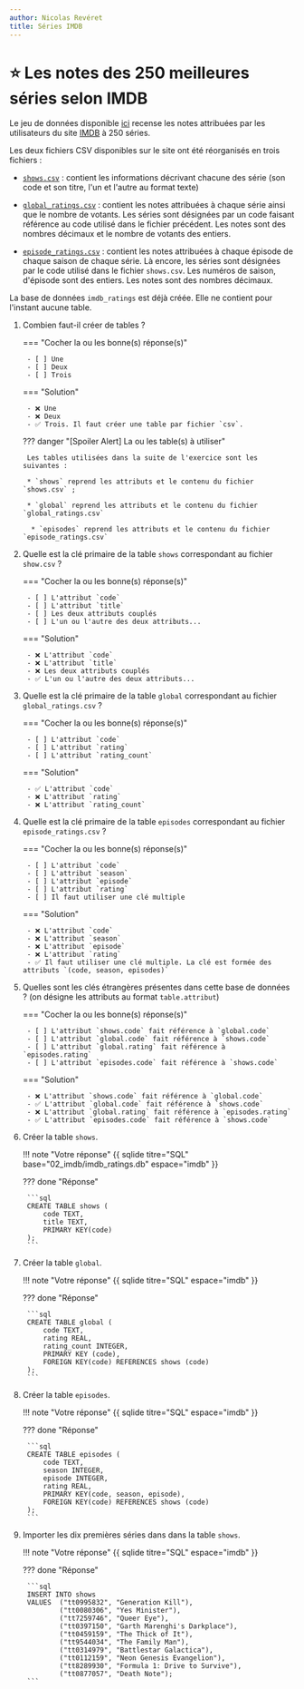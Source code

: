 ```yaml
---
author: Nicolas Revéret
title: Séries IMDB
---
```


# :star: Les notes des 250 meilleures séries selon IMDB

Le jeu de données disponible [ici](https://www.kaggle.com/datasets/wittmannf/episode-ratings-from-imdb-top-250-tv-series?select=imdb_top_250_series_global_ratings.csv) recense les notes attribuées par les utilisateurs du site [IMDB](https://www.imdb.com/?ref_=nv_home) à 250 séries.

Les deux fichiers CSV disponibles sur le site ont été réorganisés en trois fichiers :

* [`shows.csv`](shows.csv) : contient les informations décrivant chacune des série (son code et son titre, l'un et l'autre au format texte)
  
* [`global_ratings.csv`](global_ratings.csv) : contient les notes attribuées à chaque série ainsi que le nombre de votants. Les séries sont désignées par un code faisant référence au code utilisé dans le fichier précédent. Les notes sont des nombres décimaux et le nombre de votants des entiers.

* [`episode_ratings.csv`](episodes_ratings.csv) : contient les notes attribuées à chaque épisode de chaque saison de chaque série. Là encore, les séries sont désignées par le code utilisé dans le fichier `shows.csv`. Les numéros de saison, d'épisode sont des entiers. Les notes sont des nombres décimaux.

La base de données `imdb_ratings` est déjà créée. Elle ne contient pour l'instant aucune table.

1. Combien faut-il créer de tables ?

    === "Cocher la ou les bonne(s) réponse(s)"
        
        - [ ] Une
        - [ ] Deux
        - [ ] Trois

    === "Solution"
        
        - ❌ Une
        - ❌ Deux
        - ✅ Trois. Il faut créer une table par fichier `csv`.

    ??? danger "[Spoiler Alert] La ou les table(s) à utiliser"

        Les tables utilisées dans la suite de l'exercice sont les suivantes :

        * `shows` reprend les attributs et le contenu du fichier `shows.csv` ;

        * `global` reprend les attributs et le contenu du fichier `global_ratings.csv`

         * `episodes` reprend les attributs et le contenu du fichier `episode_ratings.csv`

2. Quelle est la clé primaire de la table `shows` correspondant au fichier `show.csv` ?

    === "Cocher la ou les bonne(s) réponse(s)"
        
        - [ ] L'attribut `code`
        - [ ] L'attribut `title`
        - [ ] Les deux attributs couplés
        - [ ] L'un ou l'autre des deux attributs...

    === "Solution"
        
        - ❌ L'attribut `code`
        - ❌ L'attribut `title`
        - ❌ Les deux attributs couplés
        - ✅ L'un ou l'autre des deux attributs...

3. Quelle est la clé primaire de la table `global` correspondant au fichier `global_ratings.csv` ?

    === "Cocher la ou les bonne(s) réponse(s)"
        
        - [ ] L'attribut `code`
        - [ ] L'attribut `rating`
        - [ ] L'attribut `rating_count`

    === "Solution"
        
        - ✅ L'attribut `code`
        - ❌ L'attribut `rating`
        - ❌ L'attribut `rating_count`

4. Quelle est la clé primaire de la table `episodes` correspondant au fichier `episode_ratings.csv` ?

    === "Cocher la ou les bonne(s) réponse(s)"
        
        - [ ] L'attribut `code`
        - [ ] L'attribut `season`
        - [ ] L'attribut `episode`
        - [ ] L'attribut `rating`
        - [ ] Il faut utiliser une clé multiple

    === "Solution"
        
        - ❌ L'attribut `code`
        - ❌ L'attribut `season`
        - ❌ L'attribut `episode`
        - ❌ L'attribut `rating`
        - ✅ Il faut utiliser une clé multiple. La clé est formée des attributs `(code, season, episodes)`

5. Quelles sont les clés étrangères présentes dans cette base de données ? (on désigne les attributs au format `table.attribut`)

    === "Cocher la ou les bonne(s) réponse(s)"
        
        - [ ] L'attribut `shows.code` fait référence à `global.code`
        - [ ] L'attribut `global.code` fait référence à `shows.code`
        - [ ] L'attribut `global.rating` fait référence à `episodes.rating`
        - [ ] L'attribut `episodes.code` fait référence à `shows.code`

    === "Solution"
        
        - ❌ L'attribut `shows.code` fait référence à `global.code`
        - ✅ L'attribut `global.code` fait référence à `shows.code`
        - ❌ L'attribut `global.rating` fait référence à `episodes.rating`
        - ✅ L'attribut `episodes.code` fait référence à `shows.code`

6. Créer la table `shows`.

    !!! note "Votre réponse"
        {{ sqlide titre="SQL" base="02_imdb/imdb_ratings.db" espace="imdb" }}

    ??? done "Réponse"

        ```sql
        CREATE TABLE shows (
            code TEXT,
            title TEXT,
            PRIMARY KEY(code)
        );
        ```

7. Créer la table `global`.

    !!! note "Votre réponse"
        {{ sqlide titre="SQL" espace="imdb" }}

    ??? done "Réponse"

        ```sql
        CREATE TABLE global (
            code TEXT,
            rating REAL,
            rating_count INTEGER,
            PRIMARY KEY (code),
            FOREIGN KEY(code) REFERENCES shows (code)
        );
        ```

8. Créer la table `episodes`.

    !!! note "Votre réponse"
        {{ sqlide titre="SQL" espace="imdb" }}

    ??? done "Réponse"

        ```sql
        CREATE TABLE episodes (
            code TEXT,
            season INTEGER,
            episode INTEGER,
            rating REAL,
            PRIMARY KEY(code, season, episode),
            FOREIGN KEY(code) REFERENCES shows (code)
        );
        ```

9. Importer les dix premières séries dans dans la table `shows`.

    !!! note "Votre réponse"
        {{ sqlide titre="SQL" espace="imdb" }}

    ??? done "Réponse"

        ```sql
        INSERT INTO shows
        VALUES  ("tt0995832", "Generation Kill"),
                ("tt0080306", "Yes Minister"),
                ("tt7259746", "Queer Eye"),
                ("tt0397150", "Garth Marenghi's Darkplace"),
                ("tt0459159", "The Thick of It"),
                ("tt9544034", "The Family Man"),
                ("tt0314979", "Battlestar Galactica"),
                ("tt0112159", "Neon Genesis Evangelion"),
                ("tt8289930", "Formula 1: Drive to Survive"),
                ("tt0877057", "Death Note");
        ```